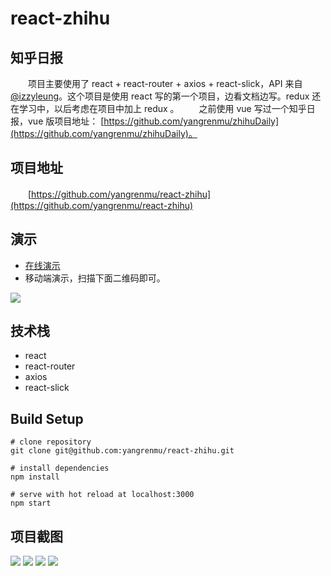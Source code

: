 # react-zhihu
## 知乎日报
　　项目主要使用了 react + react-router + axios + react-slick，API 来自 [@izzyleung](https://github.com/izzyleung/ZhihuDailyPurify/wiki/%E7%9F%A5%E4%B9%8E%E6%97%A5%E6%8A%A5-API-%E5%88%86%E6%9E%90)。这个项目是使用 react 写的第一个项目，边看文档边写。redux 还在学习中，以后考虑在项目中加上 redux 。
　　之前使用 vue 写过一个知乎日报，vue 版项目地址： [https://github.com/yangrenmu/zhihuDaily](https://github.com/yangrenmu/zhihuDaily)。
## 项目地址
 　　[https://github.com/yangrenmu/react-zhihu](https://github.com/yangrenmu/react-zhihu)
## 演示
* [在线演示](https://yangrenmu.github.io/react-zhihu/#/)
* 移动端演示，扫描下面二维码即可。

![](http://upload-images.jianshu.io/upload_images/4928722-141d346d402eab0b.png?imageMogr2/auto-orient/strip%7CimageView2/2/w/1240)

##  技术栈
* react
* react-router
* axios 
* react-slick
## Build Setup

```git
# clone repository
git clone git@github.com:yangrenmu/react-zhihu.git

# install dependencies
npm install

# serve with hot reload at localhost:3000
npm start
```

## 项目截图

![](http://upload-images.jianshu.io/upload_images/4928722-f6848142b7cfe25f.png?imageMogr2/auto-orient/strip%7CimageView2/2/w/1240)
![](http://upload-images.jianshu.io/upload_images/4928722-ef99f1ecad05a8d1.jpg?imageMogr2/auto-orient/strip%7CimageView2/2/w/1240)
![](http://upload-images.jianshu.io/upload_images/4928722-a2942364289c3773.png?imageMogr2/auto-orient/strip%7CimageView2/2/w/1240)
![](http://upload-images.jianshu.io/upload_images/4928722-bd91f0e35a781b18.png?imageMogr2/auto-orient/strip%7CimageView2/2/w/1240)

















　　
